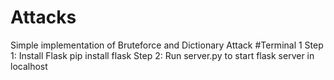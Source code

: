 # Attacks
Simple implementation of Bruteforce and Dictionary Attack
#Terminal 1
Step 1: Install Flask pip install flask
Step 2: Run server.py to start flask server in localhost
